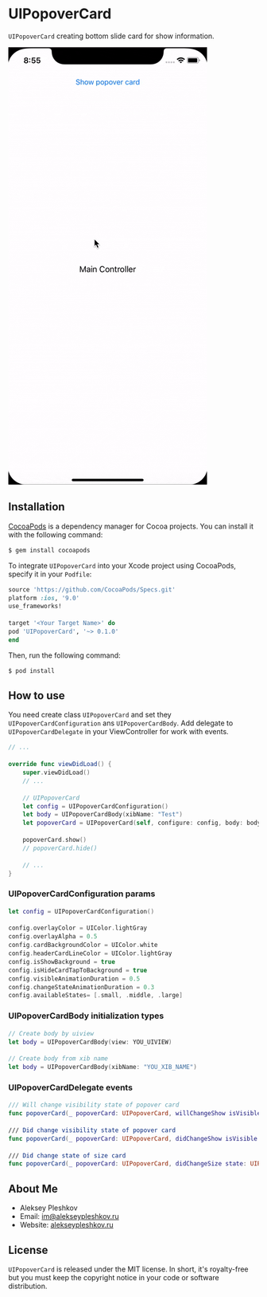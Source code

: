 # UIPopoverCard

`UIPopoverCard` creating bottom slide card for show information.

![Screenshot](https://github.com/AlekseyPleshkov/UIPopoverCard/blob/master/example.gif?raw=true)

## Installation

[CocoaPods](https://cocoapods.org) is a dependency manager for Cocoa projects. You can install it with the following command:

```bash
$ gem install cocoapods
```

To integrate `UIPopoverCard` into your Xcode project using CocoaPods, specify it in your `Podfile`:

```ruby
source 'https://github.com/CocoaPods/Specs.git'
platform :ios, '9.0'
use_frameworks!

target '<Your Target Name>' do
pod 'UIPopoverCard', '~> 0.1.0'
end
```

Then, run the following command:

```bash
$ pod install
```

## How to use

You need create class `UIPopoverCard` and set they `UIPopoverCardConfiguration` ans `UIPopoverCardBody`.
Add delegate to `UIPopoverCardDelegate` in your ViewController for work with events.

``` swift
// ...

override func viewDidLoad() {
    super.viewDidLoad()
    // ...
    
    // UIPopoverCard
    let config = UIPopoverCardConfiguration()
    let body = UIPopoverCardBody(xibName: "Test")
    let popoverCard = UIPopoverCard(self, configure: config, body: body)
    
    popoverCard.show()
    // popoverCard.hide()
    
    // ...
}
```

### UIPopoverCardConfiguration params

``` swift
let config = UIPopoverCardConfiguration()

config.overlayColor = UIColor.lightGray
config.overlayAlpha = 0.5
config.cardBackgroundColor = UIColor.white
config.headerCardLineColor = UIColor.lightGray
config.isShowBackground = true
config.isHideCardTapToBackground = true
config.visibleAnimationDuration = 0.5
config.changeStateAnimationDuration = 0.3
config.availableStates= [.small, .middle, .large]
```

### UIPopoverCardBody initialization types

``` swift
// Create body by uiview
let body = UIPopoverCardBody(view: YOU_UIVIEW)

// Create body from xib name
let body = UIPopoverCardBody(xibName: "YOU_XIB_NAME")
```

### UIPopoverCardDelegate events

```swift
/// Will change visibility state of popover card
func popoverCard(_ popoverCard: UIPopoverCard, willChangeShow isVisible: Bool)

/// Did change visibility state of popover card
func popoverCard(_ popoverCard: UIPopoverCard, didChangeShow isVisible: Bool)

/// Did change state of size card
func popoverCard(_ popoverCard: UIPopoverCard, didChangeSize state: UIPopoverCardState)
```

## About Me

* Aleksey Pleshkov
* Email: [im@alekseypleshkov.ru](mailto:im@alekseypleshkov.ru)
* Website: [alekseypleshkov.ru](https://alekseypleshkov.ru)

## License

`UIPopoverCard` is released under the MIT license. In short, it's royalty-free but you must keep the copyright notice in your code or software distribution.
